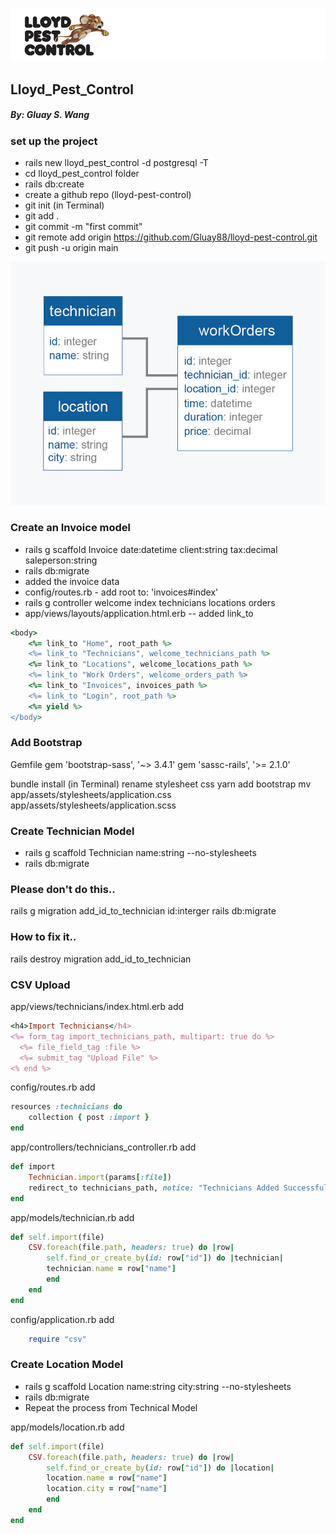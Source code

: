 ![Lloyd Pest Control](./app/assets/images/lloydheader.jpg)

## Lloyd_Pest_Control
##### By: Gluay S. Wang
### set up the project
- rails new lloyd_pest_control -d postgresql -T
- cd lloyd_pest_control folder
- rails db:create
- create a github repo (lloyd-pest-control)
- git init (in Terminal)
- git add .
- git commit -m "first commit"
- git remote add origin https://github.com/Gluay88/lloyd-pest-control.git
- git push -u origin main

![Association](./app/assets/images/table-data.jpg)

### Create an Invoice model
- rails g scaffold Invoice date:datetime client:string tax:decimal saleperson:string
- rails db:migrate
- added the invoice data 
- config/routes.rb - add root to: 'invoices#index'
- rails g controller welcome index technicians locations orders 
- app/views/layouts/application.html.erb -- added link_to 
``` ruby
<body>
    <%= link_to "Home", root_path %>
    <%= link_to "Technicians", welcome_technicians_path %>
    <%= link_to "Locations", welcome_locations_path %>
    <%= link_to "Work Orders", welcome_orders_path %>
    <%= link_to "Invoices", invoices_path %>
    <%= link_to "Login", root_path %>
    <%= yield %>
</body>
```
### Add Bootstrap
Gemfile
gem 'bootstrap-sass', '~> 3.4.1'
gem 'sassc-rails', '>= 2.1.0'

bundle install (in Terminal)
rename stylesheet css
yarn add bootstrap
mv app/assets/stylesheets/application.css app/assets/stylesheets/application.scss

### Create Technician Model
- rails g scaffold Technician name:string --no-stylesheets
- rails db:migrate

### Please don't do this..
rails g migration add_id_to_technician id:interger
rails db:migrate
### How to fix it..
rails destroy migration add_id_to_technician

### CSV Upload
app/views/technicians/index.html.erb
add
``` ruby
<h4>Import Technicians</h4>
<%= form_tag import_technicians_path, multipart: true do %>
  <%= file_field_tag :file %>
  <%= submit_tag "Upload File" %>
<% end %>
```
config/routes.rb
add
``` ruby
resources :technicians do 
    collection { post :import }
end
```

app/controllers/technicians_controller.rb
add
``` ruby
def import 
    Technician.import(params[:file])
    redirect_to technicians_path, notice: "Technicians Added Successfully!"
end
```
app/models/technician.rb
add
``` ruby
def self.import(file)
    CSV.foreach(file.path, headers: true) do |row| 
        self.find_or_create_by(id: row["id"]) do |technician|
        technician.name = row["name"]
        end  
    end
end
```
config/application.rb 
add
```ruby 
    require "csv"
```
### Create Location Model
- rails g scaffold Location name:string city:string --no-stylesheets
- rails db:migrate
- Repeat the process from Technical Model

app/models/location.rb
add
``` ruby 
def self.import(file)
    CSV.foreach(file.path, headers: true) do |row| 
        self.find_or_create_by(id: row["id"]) do |location|
        location.name = row["name"]
        location.city = row["name"]
        end  
    end
end
```
